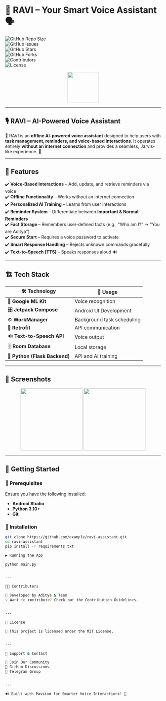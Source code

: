 # 🤖 RAVI – Your Smart Voice Assistant 🗣️
![GitHub Repo Size](https://img.shields.io/github/repo-size/example/ravi-assistant?color=blue&label=Repo%20Size)  
![GitHub Issues](https://img.shields.io/github/issues/example/ravi-assistant?color=red)  
![GitHub Stars](https://img.shields.io/github/stars/example/ravi-assistant?style=social)  
![GitHub Forks](https://img.shields.io/github/forks/example/ravi-assistant?style=social)  
![Contributors](https://img.shields.io/github/contributors/example/ravi-assistant)  
![License](https://img.shields.io/github/license/example/ravi-assistant)  

<p align="center">
  <img src="https://upload.wikimedia.org/wikipedia/commons/3/3a/Google_Voice_Icon.png" width="100" height="100">
</p>

---

## 🎙️ **RAVI – AI-Powered Voice Assistant**  
🔹 RAVI is an **offline AI-powered voice assistant** designed to help users with **task management, reminders, and voice-based interactions**. It operates entirely **without an internet connection** and provides a seamless, Jarvis-like experience. 🚀

---

## 🌟 **Features**  
✔️ **Voice-Based Interactions** – Add, update, and retrieve reminders via voice  
✔️ **Offline Functionality** – Works without an internet connection  
✔️ **Personalized AI Training** – Learns from user interactions  
✔️ **Reminder System** – Differentiate between **Important & Normal Reminders**  
✔️ **Fact Storage** – Remembers user-defined facts (e.g., "Who am I?" → "You are Aditya")  
✔️ **Secure Start** – Requires a voice password to activate  
✔️ **Smart Response Handling** – Rejects unknown commands gracefully  
✔️ **Text-to-Speech (TTS)** – Speaks responses aloud 🔊  

---

## 🏗️ **Tech Stack**  

| 🛠 **Technology** | 📌 **Usage** |
|---------------|-----------|
| 🎤 **Google ML Kit** | Voice recognition |
| 🎛 **Jetpack Compose** | Android UI Development |
| ⚙️ **WorkManager** | Background task scheduling |
| 📡 **Retrofit** | API communication |
| 🔊 **Text-to-Speech API** | Voice output |
| 🗄 **Room Database** | Local storage |
| 📌 **Python (Flask Backend)** | API and AI training |

---

## 📸 **Screenshots**  
<p align="center">
  <img src="https://upload.wikimedia.org/wikipedia/commons/8/89/Google_Assistant_logo.png" width="200">
  <img src="https://upload.wikimedia.org/wikipedia/commons/d/d9/Google_Home_Mini.png" width="200">
</p>

---

## 🚀 **Getting Started**  
### **📌 Prerequisites**  
Ensure you have the following installed:  
- **Android Studio**  
- **Python 3.10+**  
- **Git**  

### **🔧 Installation**  
```bash
git clone https://github.com/example/ravi-assistant.git
cd ravi-assistant
pip install -r requirements.txt

▶️ Running the App

python main.py


---

👨‍💻 Contributors

🚀 Developed by Aditya & Team
💡 Want to contribute? Check out the Contribution Guidelines.


---

📜 License

📖 This project is licensed under the MIT License.


---

📩 Support & Contact

💬 Join Our Community
🔹 GitHub Discussions
🔹 Telegram Group


---

🔊 Built with Passion for Smarter Voice Interactions! 🚀



